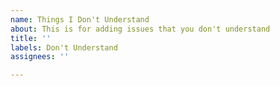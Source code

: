 ```yaml
---
name: Things I Don't Understand
about: This is for adding issues that you don't understand
title: ''
labels: Don't Understand
assignees: ''

---
```



